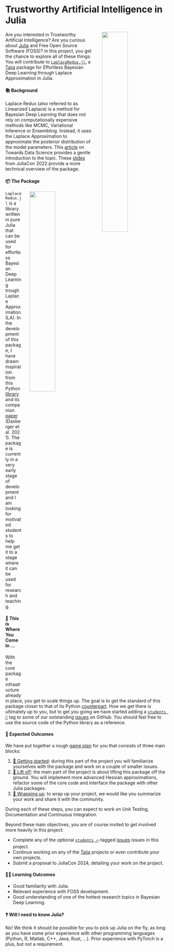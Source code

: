 
# Trustworthy Artificial Intelligence in Julia

<a href="https://github.com/JuliaTrustworthyAI"> <img src="https://raw.githubusercontent.com/TrustworthyAIJulia/.github/main/profile/www/wide_logo.png" width="40%" align="right" style="margin-left: 25px; margin-bottom: 15px;"> </a>

Are you interested in Trustworthy Artificial Intelligence? Are you curious about [Julia](https://julialang.org/) and Free Open Source Software (FOSS)? In this project, you get the chance to explore all of these things. You will contribute to [`LaplaceRedux.jl`](https://github.com/pat-alt/LaplaceRedux.jl), a [Taija](https://github.com/JuliaTrustworthyAI) package for Effortless Bayesian Deep Learning through Laplace Approximation in Julia.

#### 📚 Background

Laplace Redux (also referred to as Linearized Laplace) is a method for Bayesian Deep Learning that does not rely on computationally expensive methods like MCMC, Variational Inference or Ensembling. Instead, it uses the Laplace Approximation to approximate the posterior distribution of the model parameters. This [article](https://medium.com/towards-data-science/go-deep-but-also-go-bayesian-ab25efa6f7b) on Towards Data Science provides a gentle introduction to the topic. These [slides](https://juliatrustworthyai.github.io/LaplaceRedux.jl/dev/resources/juliacon22/presentation.html#/title-slide) from JuliaCon 2022 provide a more technical overview of the package.

#### 📦 The Package

<a href="https://github.com/pat-alt/CounterfactualExplanations.jl"> <img src="https://raw.githubusercontent.com/pat-alt/CounterfactualExplanations.jl/main/docs/src/assets/wide_logo.png" width="40%" align="right" style="margin-left: 25px; margin-bottom: 15px;"> </a>

`LaplaceRedux.jl` is a library written in pure Julia that can be used for effortless Bayesian Deep Learning trough Laplace Approximation (LA). In the development of this package, I have drawn inspiration from this Python [library](https://aleximmer.github.io/Laplace/index.html#setup) and its companion [paper](https://arxiv.org/abs/2106.14806) (Daxberger et al. 2021). The package is currently in a very early stage of development and I am looking for motivated students to help me get it to a stage where it can be used for research and teaching.

#### 🫵 This is Where You Come In …

With the core package infrastructure already in place, you get to scale things up. The goal is to get the standard of this package closer to that of its Python [counterpart](https://github.com/AlexImmer/Laplace). How we get there is ultimately up to you, but to get you going we have started adding a [`students 🎯`](https://github.com/JuliaTrustworthyAI/CounterfactualExplanations.jl/issues?q=is%3Aissue+is%3Aopen+label%3A%22students+%3Adart%3A%22) tag to some of our outstanding [issues](https://github.com/JuliaTrustworthyAI/CounterfactualExplanations.jl/issues?q=is%3Aissue+is%3Aopen+label%3A%22students+%3Adart%3A%22) on GitHub. You should feel free to use the source code of the Python library as a reference.

#### 🎯 Expected Outcomes

We have put together a rough [game plan](https://github.com/orgs/JuliaTrustworthyAI/projects/5/views/1) for you that consists of three main blocks:

1.  [🏃 Getting started](https://github.com/orgs/JuliaTrustworthyAI/projects/5/views/1?pane=issue&itemId=25548493): during this part of the project you will familiarize yourselves with the package and work on a couple of smaller issues.
2.  [🚀 Lift off](https://github.com/orgs/JuliaTrustworthyAI/projects/5/views/1?pane=issue&itemId=25548873): the main part of the project is about lifting this package off the ground. You will implement more advanced Hessian approximations, refactor some of the core code and interface the package with other Julia packages.
3.  [🌯 Wrapping up](https://github.com/orgs/JuliaTrustworthyAI/projects/5/views/1?pane=issue&itemId=25548517): to wrap up your project, we would like you summarize your work and share it with the community.

During each of these steps, you can expect to work on Unit Testing, Documentation and Continuous Integration.

Beyond these main objectives, you are of course invited to get involved more heavily in this project:

- Complete any of the optional [`students ⭐`](https://github.com/JuliaTrustworthyAI/CounterfactualExplanations.jl/issues?q=is%3Aissue+is%3Aopen+label%3A%22students+%3Astar%3A%22)-tagged [issues](https://github.com/JuliaTrustworthyAI/CounterfactualExplanations.jl/issues?q=is%3Aissue+is%3Aopen+label%3A%22students+%3Astar%3A%22) issues in this project.
- Continue working on any of the [Taija](https://github.com/JuliaTrustworthyAI) projects or even contribute your own projects.
- Submit a proposal to JuliaCon 2024, detailing your work on the project.

#### 🧑‍🎓 Learning Outcomes

- Good familiarity with Julia.
- Relevant experience with FOSS development.
- Good understanding of one of the hottest research topics in Bayesian Deep Learning.

#### ❓ Will I need to know Julia?

No! We think it should be possible for you to pick up Julia on the fly, as long as you have some prior experience with other programming languages (Python, R, Matlab, C++, Java, Rust, …). Prior experience with PyTorch is a plus, but not a requirement.
